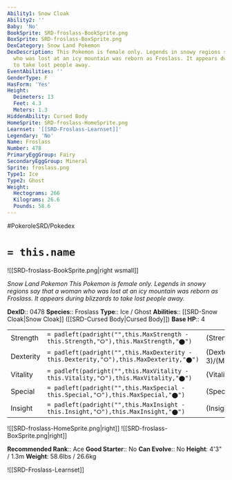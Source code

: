 ```yaml
---
Ability1: Snow Cloak
Ability2: ''
Baby: 'No'
BookSprite: SRD-froslass-BookSprite.png
BoxSprite: SRD-froslass-BoxSprite.png
DexCategory: Snow Land Pokemon
DexDescription: This Pokemon is female only. Legends in snowy regions say that a woman
  who was lost at an icy mountain was reborn as Froslass. It appears during blizzards
  to take lost people away.
EventAbilities: ''
GenderType: F
HasForm: 'Yes'
Height:
  Deimeters: 13
  Feet: 4.3
  Meters: 1.3
HiddenAbility: Cursed Body
HomeSprite: SRD-froslass-HomeSprite.png
Learnset: '[[SRD-Froslass-Learnset]]'
Legendary: 'No'
Name: Froslass
Number: 478
PrimaryEggGroup: Fairy
SecondaryEggGroup: Mineral
Sprite: froslass.png
Type1: Ice
Type2: Ghost
Weight:
  Hectograms: 266
  Kilograms: 26.6
  Pounds: 58.6
---
```


#PokeroleSRD/Pokedex

# `= this.name`

![[SRD-froslass-BookSprite.png|right wsmall]]

*Snow Land Pokemon*
*This Pokemon is female only. Legends in snowy regions say that a woman who was lost at an icy mountain was reborn as Froslass. It appears during blizzards to take lost people away.*

**DexID**:: 0478
**Species**:: Froslass
**Type**:: Ice / Ghost
**Abilities**:: [[SRD-Snow Cloak|Snow Cloak]] ([[SRD-Cursed Body|Cursed Body]])
**Base HP**:: 4

|           |                                                                                        |                                          |
| --------- | -------------------------------------------------------------------------------------- | ---------------------------------------- |
| Strength  | `= padleft(padright("",this.MaxStrength - this.Strength,"⭘"),this.MaxStrength,"⬤")`    | (Strength::2)/(MaxStrength::5)   |
| Dexterity | `= padleft(padright("",this.MaxDexterity - this.Dexterity,"⭘"),this.MaxDexterity,"⬤")` | (Dexterity:: 3)/(MaxDexterity::6) |
| Vitality  | `= padleft(padright("",this.MaxVitality - this.Vitality,"⭘"),this.MaxVitality,"⬤")`    | (Vitality::2)/(MaxVitality::5)   |
| Special   | `= padleft(padright("",this.MaxSpecial - this.Special,"⭘"),this.MaxSpecial,"⬤")`       | (Special::2)/(MaxSpecial::5)     |
| Insight   | `= padleft(padright("",this.MaxInsight - this.Insight,"⭘"),this.MaxInsight,"⬤")`       | (Insight::2)/(MaxInsight::5)     |

![[SRD-froslass-HomeSprite.png|right]]
![[SRD-froslass-BoxSprite.png|right]]

**Recommended Rank**:: Ace
**Good Starter**:: No
**Can Evolve**:: No
**Height**: 4'3" / 1.3m
**Weight**: 58.6lbs / 26.6kg

![[SRD-Froslass-Learnset]]